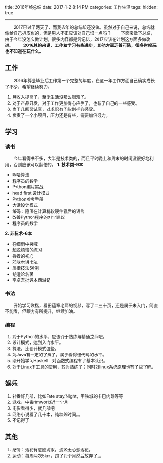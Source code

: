 title: 2016年终总结
date: 2017-1-2 8:14 PM
categories: 工作生活
tags:
hidden: true

---

　　2017已过了两天了，而我去年的总结却还没做。虽然对于自己来说，总结就像给自己扒皮似的，但是男人不正应该对自己恨一点吗？
　　下面来做下总结，由于今年没怎么做计划，很多内容都是凭记忆，2017应该在计划这方面多做改进。
　　**2016总的来说，工作和学习有些进步，其他方面乏善可陈，很多时候玩也不知道在玩什么。**

<!--more-->

## 工作
　　2016年算是毕业后工作第一个完整的年度，在这一年工作方面自己确实成长了不少，希望继续努力。
1. 月收入提高了，至少生活没那么艰难了。
2. 对于产品开发，对于工作更加得心应手了，也有了自己的一些感受。
3. 当了几回面试官，对求职有了些别样的感受。
4. 负责了一个小项目，压力还是有些，需要加倍努力。

## 学习
### 读书
　　今年看得书不多，大半是技术类的，而且平时晚上和周末的时间没很好地利用，否则应该可以翻倍的。
**1. 技术类-9本**
- 啊哈算法
- 程序员的数学
- Python编程实战
- head first 设计模式
- Python参考手册
- 大话设计模式
- 编码：隐匿在计算机软硬件背后的语言
- 改善Python程序的91个建议
- 程序员的数学

**2. 非技术-6本**
- 在细雨中哭喊
- 超脱烦恼的练习
- 禅者的初心
- 邓散木讲书法
- 唐楷技法50例
- 胡适论名著
- 李卓吾批评本西游记

### 书法
　　开始学习欧楷，看田蕴章老师的视频，写了二三十页，还是属于未入门，简直不能看，但眼力有所提升，继续加油。

### 编程
1. 对于Python的水平，应该介于熟练与精通之间吧。
2. 设计模式，达到入门水平。
3. 算法，比设计模式强些。
4. 对Java有一定的了解了，属于看得懂代码的水平。
5. 刚开始学习Haskell，对函数式编程有了基本认识。
6. 对于Linux下工具的使用，较为熟练了；同时对linux系统原理也有了些了解。


## 娱乐
1. 补番好几部，比如Fate stay/Night，甲铁城的卡巴内瑞等等
2. 游戏，中毒rimworld近一个月
3. 电影看得少，就几部吧
4. 网络小说看了几十本，纯粹杀时间。。
5. 不记得了

## 其他
1. 感情：落花有意随流水，流水无心恋落花。
2. 运动：每周两次5km，跑了几个月然后放弃了。。
